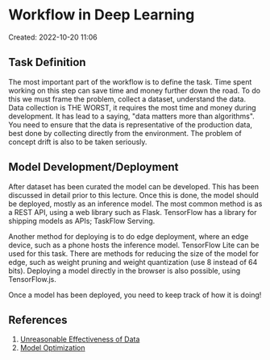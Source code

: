 # Workflow in Deep Learning
Created: 2022-10-20 11:06

## Task Definition
The most important part of the workflow is to define the task. Time spent working on this step can save time and money further down the road. To do this we must frame the problem, collect a dataset, understand the data. Data collection is THE WORST, it requires the most time and money during development. It has lead to a saying, "data matters more than algorithms". You need to ensure that the data is representative of the production data, best done by collecting directly from the environment. The problem of concept drift is also to be taken seriously. 

## Model Development/Deployment
After dataset has been curated the model can be developed. This has been discussed in detail prior to this lecture. Once this is done, the model should be deployed, mostly as an inference model. The most common method is as a REST API, using a web library such as Flask. TensorFlow has a library for shipping models as APIs; TaskFlow Serving. 

Another method for deploying is to do edge deployment, where an edge device, such as a phone hosts the inference model. TensorFlow Lite can be used for this task. There are methods for reducing the size of the model for edge, such as weight pruning and weight quantization (use 8 instead of 64 bits). Deploying a model directly in the browser is also possible, using TensorFlow.js.

Once a model has been deployed, you need to keep track of how it is doing!

## References
1. [Unreasonable Effectiveness of Data](https://static.googleusercontent.com/media/research.google.com/en//pubs/archive/35179.pdf)
2. [Model Optimization](https://www.tensorflow.org/model_optimization)